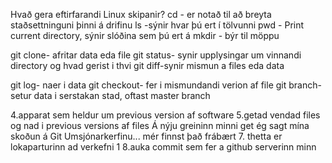 Hvað gera eftirfarandi Linux skipanir?
cd - er notað til að breyta staðsettninguni þinni á drifinu
ls -sýnir hvar þú ert í tölvunni
pwd - Print current directory, sýnir slóðina sem þú ert á
mkdir - býr til möppu

git clone- afritar data eda file
git status- synir upplysingar um vinnandi directory og hvad gerist i thvi
git diff-synir mismun a files eda data

git log- naer i data 
git checkout- fer i mismundandi verion af file
git branch- setur data i serstakan stad, oftast master branch

4.apparat sem heldur um previous version af software
5.getad vendad files og nad i previous versions af files Á nýju greininn minni get ég sagt mína skoðun á Git Umsjónarkerfinu...
 mér finnst það frábært
7. thetta er lokaparturinn ad verkefni 1
8.auka commit sem fer a github serverinn minn

